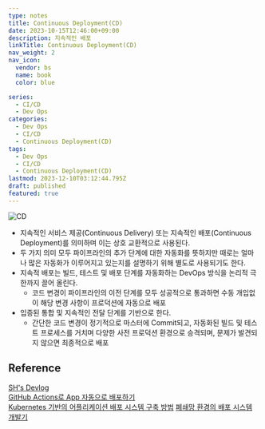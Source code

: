 ```yaml
---
type: notes
title: Continuous Deployment(CD)
date: 2023-10-15T12:46:00+09:00
description: 지속적인 배포
linkTitle: Continuous Deployment(CD)
nav_weight: 2
nav_icon:
  vendor: bs
  name: book
  color: blue

series:
  - CI/CD
  - Dev Ops
categories:
  - Dev Ops
  - CI/CD
  - Continuous Deployment(CD)
tags:
  - Dev Ops
  - CI/CD
  - Continuous Deployment(CD)
lastmod: 2023-12-10T03:12:44.795Z
draft: published
featured: true
---
```


![CD](/content/dev-ops/cd.png?width=512px#center "https://medium.com/buildpiper/continuous-delivery-vs-continuous-deployment-6f8d6fdf92d8")

- 지속적인 서비스 제공(Continuous Delivery) 또는 지속적인 배포(Continuous Deployment)를 의미하며 이는 상호 교환적으로 사용된다.
- 두 가지 의미 모두 파이프라인의 추가 단계에 대한 자동화를 뜻하지만 때로는 얼마나 많은 자동화가 이루어지고 있는지를 설명하기 위해 별도로 사용되기도 한다.
- 지속적 배포는 빌드, 테스트 및 배포 단계를 자동화하는 DevOps 방식을 논리적 극한까지 끌어 올린다.
  - 코드 변경이 파이프라인의 이전 단계를 모두 성공적으로 통과하면 수동 개입없이 해당 변경 사항이 프로덕션에 자동으로 배포
- 입증된 통합 및 지속적인 전달 단계를 기반으로 한다.
  - 간단한 코드 변경이 정기적으로 마스터에 Commit되고, 자동화된 빌드 및 테스트 프로세스를 거치며 다양한 사전 프로덕션 환경으로 승격되며, 문제가 발견되지 않으면 최종적으로 배포

## Reference

[SH's Devlog](https://seosh817.tistory.com/104)  
[GitHub Actions로 App 자동으로 배포하기](https://yozm.wishket.com/magazine/detail/1666/)  
[Kubernetes 기반의 어플리케이션 배포 시스템 구축 방법](https://devocean.sk.com/search/techBoardDetail.do?ID=164937&boardType=)
[폐쇄망 환경의 배포 시스템 개발기](https://blog.banksalad.com/tech/how-we-have-built-alice/)
